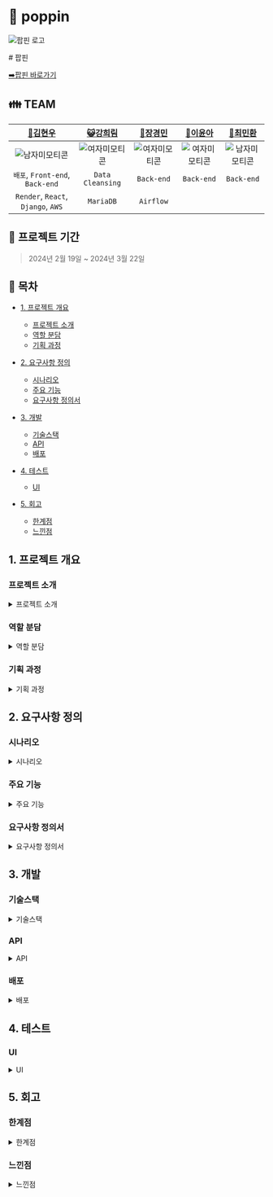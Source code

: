 # :pushpin: poppin
![팝핀 로고](https://github.com/limmyou/poppin/assets/145823967/3b759ff6-3757-4474-a767-b29cb5459d8b)

\# 팝핀

[:arrow_right:팝핀 바로가기](https://pop-pin.store/) 

:family: **TEAM**
---
|[:crown:김현우](https://github.com/kim-edwin)|[:smiley_cat:강희림](https://github.com/limmyou) |[:hatching_chick:장경민](https://github.com/wkdrudals)|[:rabbit:이윤아](https://github.com/YoooonaLee)|[:pizza:최민환](https://github.com/Hwannni)|
|:---:|:---:|:---:|:---:|:---:|
|![남자미모티콘](https://github.com/limmyou/poppin/assets/145823967/de192276-80e5-43e6-962e-25f906ad28d6)|![여자미모티콘](https://github.com/limmyou/poppin/assets/145823967/cb38a500-5672-40cc-a331-e518697b66aa)|![여자미모티콘](https://github.com/limmyou/poppin/assets/145823967/cb38a500-5672-40cc-a331-e518697b66aa)|![여자미모티콘](https://github.com/limmyou/poppin/assets/145823967/cb38a500-5672-40cc-a331-e518697b66aa)|![남자미모티콘](https://github.com/limmyou/poppin/assets/145823967/de192276-80e5-43e6-962e-25f906ad28d6)|
|`배포`, `Front-end`, `Back-end`|`Data Cleansing`|`Back-end`|`Back-end`|`Back-end`|
|`Render`, `React`, `Django`, `AWS`|`MariaDB`|`Airflow`|` `|` `|

**:calendar: 프로젝트 기간**
---
> 2024년 2월 19일 ~ 2024년 3월 22일

**:page_facing_up: 목차**
---

- [1. 프로젝트 개요](#1.-프로젝트-개요)
  - [프로젝트 소개](#프로젝트-소개)
  - [역할 분담](#역할-분담)
  - [기획 과정](#기획-과정)
 
- [2. 요구사항 정의](#2.-요구사항-정의)
  - [시나리오](#시나리오)
  - [주요 기능](#주요-기능)
  - [요구사항 정의서](#요구사항-정의서)
    
- [3. 개발](#3.-개발)
  - [기술스택](#기술스택)
  - [API](#api)
  - [배포](#배포)

- [4. 테스트](#4.-테스트)
  - [UI](#ui)

- [5. 회고](#5.-회고)
  - [한계점](#한계점)
  - [느낀점](#느낀점)

## 1. 프로젝트 개요
  ### 프로젝트 소개
<details><summary>프로젝트 소개</summary>
    
**팝핀**은 팝업 스토어 데이터를 한 곳에 모아 검색 및 저장하고, 저장된 팝업스토어를 기반으로 새로운 **팝업 스토어를 추천** 받을 수 있는 서비스입니다!

</details>

  ### 역할 분담
<details><summary>역할 분담</summary>

:crown:김현우<br>
:smiley_cat:강희림<br>
:hatching_chick:장경민<br>
:rabbit:이윤아<br>
:pizza:최민환

</details>

  ### 기획 과정
<details><summary>기획 과정</summary>
  
1. Notion 문서 [바로가기](https://www.notion.so/bad6778516b340408f10a3f7def106a8?pvs=4)
![노션](https://github.com/kim-edwin/RepoHeart/assets/145823967/f1d5fa4b-fb96-41c5-8584-a5e47983c907)
2. SRS 문서 [바로가기](https://www.notion.so/bad6778516b340408f10a3f7def106a8?pvs=4)

</details>
 
## 2. 요구사항 정의
  ### 시나리오
<details><summary>시나리오</summary>

시나리오
  
</details>

  ### 주요 기능
<details><summary>주요 기능</summary>

주요기능
  
</details>

  ### 요구사항 정의서
<details><summary>요구사항 정의서</summary>

요구사항 정의서

</details>

## 3. 개발
  ### 기술스택
<details><summary>기술스택</summary>

기술스택

</details>

  ### API
<details><summary>API</summary>

API

</details>

  ### 배포
<details><summary>배포</summary>

배포

</details>

## 4. 테스트
  ### UI
<details><summary>UI</summary>

UI

</details>

## 5. 회고
 ### 한계점
<details><summary>한계점</summary>

:crown:김현우 : 

:smiley_cat:강희림 : 

:hatching_chick:장경민 : 

:rabbit:이윤아 : 

:pizza:최민환 : 

</details>

 ### 느낀점
<details><summary>느낀점</summary>

:crown:김현우 : 

:smiley_cat:강희림 : 

:hatching_chick:장경민 : 

:rabbit:이윤아 : 

:pizza:최민환 : 

</details>
